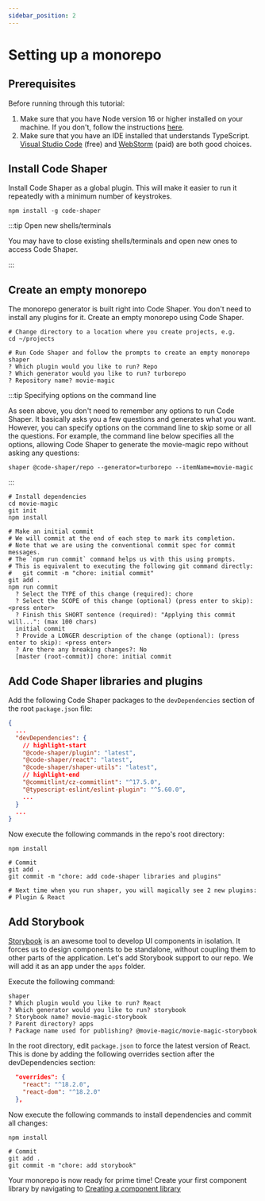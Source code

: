 ```yaml
---
sidebar_position: 2
---
```


# Setting up a monorepo

## Prerequisites

Before running through this tutorial:

1. Make sure that you have Node version 16 or higher installed on your machine.
   If you don't, follow the instructions
   [here](https://github.com/nareshbhatia/react-learning-resources#developer-machine-setup).
2. Make sure that you have an IDE installed that understands TypeScript.
   [Visual Studio Code](https://code.visualstudio.com/) (free) and
   [WebStorm](https://www.jetbrains.com/webstorm/) (paid) are both good choices.

## Install Code Shaper

Install Code Shaper as a global plugin. This will make it easier to run it
repeatedly with a minimum number of keystrokes.

```shell
npm install -g code-shaper
```

:::tip Open new shells/terminals

You may have to close existing shells/terminals and open new ones to access Code
Shaper.

:::

## Create an empty monorepo

The monorepo generator is built right into Code Shaper. You don't need to
install any plugins for it. Create an empty monorepo using Code Shaper.

```shell
# Change directory to a location where you create projects, e.g.
cd ~/projects

# Run Code Shaper and follow the prompts to create an empty monorepo
shaper
? Which plugin would you like to run? Repo
? Which generator would you like to run? turborepo
? Repository name? movie-magic
```

:::tip Specifying options on the command line

As seen above, you don't need to remember any options to run Code Shaper. It
basically asks you a few questions and generates what you want. However, you can
specify options on the command line to skip some or all the questions. For
example, the command line below specifies all the options, allowing Code Shaper
to generate the movie-magic repo without asking any questions:

```shell
shaper @code-shaper/repo --generator=turborepo --itemName=movie-magic
```

:::

```shell
# Install dependencies
cd movie-magic
git init
npm install

# Make an initial commit
# We will commit at the end of each step to mark its completion.
# Note that we are using the conventional commit spec for commit messages.
# The `npm run commit` command helps us with this using prompts.
# This is equivalent to executing the following git command directly:
#   git commit -m "chore: initial commit"
git add .
npm run commit
  ? Select the TYPE of this change (required): chore
  ? Select the SCOPE of this change (optional) (press enter to skip): <press enter>
  ? Finish this SHORT sentence (required): "Applying this commit will...": (max 100 chars)
  initial commit
  ? Provide a LONGER description of the change (optional): (press enter to skip): <press enter>
  ? Are there any breaking changes?: No
  [master (root-commit)] chore: initial commit
```

## Add Code Shaper libraries and plugins

Add the following Code Shaper packages to the `devDependencies` section of the
root `package.json` file:

```json title="package.json"
{
  ...
  "devDependencies": {
    // highlight-start
    "@code-shaper/plugin": "latest",
    "@code-shaper/react": "latest",
    "@code-shaper/shaper-utils": "latest",
    // highlight-end
    "@commitlint/cz-commitlint": "^17.5.0",
    "@typescript-eslint/eslint-plugin": "^5.60.0",
    ...
  }
  ...
}
```

Now execute the following commands in the repo's root directory:

```shell
npm install

# Commit
git add .
git commit -m "chore: add code-shaper libraries and plugins"

# Next time when you run shaper, you will magically see 2 new plugins:
# Plugin & React
```

## Add Storybook

[Storybook](https://storybook.js.org/) is an awesome tool to develop UI
components in isolation. It forces us to design components to be standalone,
without coupling them to other parts of the application. Let's add Storybook
support to our repo. We will add it as an app under the `apps` folder.

Execute the following command:

```shell
shaper
? Which plugin would you like to run? React
? Which generator would you like to run? storybook
? Storybook name? movie-magic-storybook
? Parent directory? apps
? Package name used for publishing? @movie-magic/movie-magic-storybook
```

In the root directory, edit `package.json` to force the latest version of React.
   This is done by adding the following overrides section after the devDependencies
   section:

```json
  "overrides": {
    "react": "^18.2.0",
    "react-dom": "^18.2.0"
  },
```

Now execute the following commands to install dependencies and commit all changes:

```shell
npm install

# Commit
git add .
git commit -m "chore: add storybook"
```

Your monorepo is now ready for prime time! Create your first component library
by navigating to
[Creating a component library](./creating-a-component-library.md)
